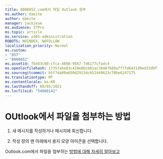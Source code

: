 ```yaml
---
title: 8000052.com에서 파일 Outlook 첨부
ms.author: daeite
author: daeite
manager: jackiesm
ms.audience: ITPro
ms.topic: article
ms.service: o365-administration
ROBOTS: NOINDEX, NOFOLLOW
localization_priority: Normal
ms.custom:
- "857"
- "8000052"
ms.assetid: f6d43c80-cfca-4898-9567-746177cfadc4
ms.openlocfilehash: 17357abe83c410e0bcb81ac38487689aff7fd6421d9ed33d9f10576721b71d3f
ms.sourcegitcommit: b5f7da89a650d2915dc652449623c78be6247175
ms.translationtype: MT
ms.contentlocale: ko-KR
ms.lasthandoff: 08/05/2021
ms.locfileid: "54060142"
---
```

# <a name="how-to-attach-files-in-outlook"></a>OUtlook에서 파일을 첨부하는 방법 

1. 새 메시지를 작성하거나 메시지에 회신합니다.

2. 작성 창의 맨 아래에서 용지 모양 아이콘을 선택합니다.

Outlook.com에서 파일을 첨부하는 [방법에 대해 자세히 알아보고](https://go.microsoft.com/fwlink/p/?linkid=2001702&amp;clcid=0x409)
  